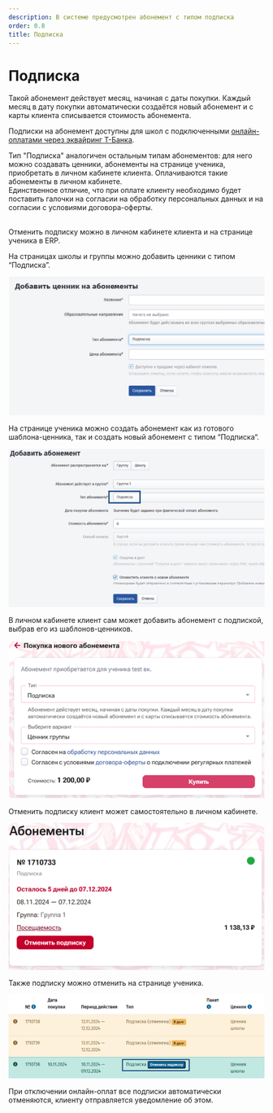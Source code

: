 ```yaml
---
description: В системе предусмотрен абонемент с типом подписка
order: 0.8
title: Подписка
---
```


# Подписка

Такой абонемент действует месяц, начиная с даты покупки. Каждый месяц в дату покупки автоматически создаётся новый абонемент и с карты клиента списывается стоимость абонемента.

Подписки на абонемент доступны для школ с подключенными [онлайн-оплатами через эквайринг Т-Банка](../organizaciya-elektronnykh-platezhei/).

Тип "Подписка" аналогичен остальным типам абонементов: для него можно создавать ценники, абонементы на странице ученика, приобретать в личном кабинете клиента. Оплачиваются такие абонементы в личном кабинете.\
Единственное отличие, что при оплате клиенту необходимо будет поставить галочки на согласии на обработку персональных данных и на согласии с условиями договора-оферты.

\
Отменить подписку можно в личном кабинете клиента и на странице ученика в ERP.

На страницах школы и группы можно добавить ценники с типом “Подписка”.

![](<../.gitbook/assets/image (5) (1) (1) (1) (1).png>)

На странице ученика можно создать абонемент как из готового шаблона-ценника, так и создать новый абонемент с типом “Подписка“.

![](<../.gitbook/assets/image (1) (1) (1) (1) (1) (1) (1) (1) (1) (1) (1) (1) (1) (1).png>)

В личном кабинете клиент сам может добавить абонемент с подпиской, выбрав его из шаблонов-ценников.

![](<../.gitbook/assets/image (2) (1) (1) (1) (1) (1) (1) (1) (1) (1) (1) (1).png>)

Отменить подписку клиент может самостоятельно в личном кабинете.

![](<../.gitbook/assets/image (3) (1) (1) (1) (1) (1).png>)

Также подписку можно отменить на странице ученика.

![](<../.gitbook/assets/image (4) (1) (1) (1) (1) (1).png>)

При отключении онлайн-оплат все подписки автоматически отменяются, клиенту отправляется уведомление об этом.